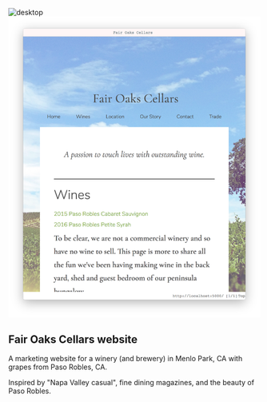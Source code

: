 ![desktop](screenshots/desktop.png) ![mobile](screenshots/mobile.png)

## Fair Oaks Cellars website
A marketing website for a winery (and brewery) in Menlo Park, CA with grapes from Paso Robles, CA.

Inspired by "Napa Valley casual", fine dining magazines, and the beauty of Paso Robles.
